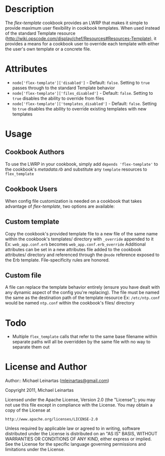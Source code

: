 Description
===========

The *flex-template* cookbook provides an LWRP that makes it simple to provide
maximum user flexibility in cookbook templates. When used instead of the
standard Template resource (<http://wiki.opscode.com/display/chef/Resources#Resources-Template>),
it provides a means for a cookbook user to override each template with either
the user's own template or a concrete file.

Attributes
==========
* `node['flex-template']['disabled']` - Default: `false`. Setting to `true`
  passes through to the standard Template behavior
* `node['flex-template']['files_disabled']` - Default: `false`. Setting to `true`
  disables the ability to override from files
* `node['flex-template']['templates_disabled']` - Default: `false`. Setting to
  `true` disables the ability to override existing templates with new templates

Usage
=====

Cookbook Authors
----------------
To use the LWRP in your cookbook, simply add `depends 'flex-template'` to the
cookbook's *metadata.rb* and substitute any `template` resources
to `flex_template`

Cookbook Users
--------------
When config file customization is needed on a cookbook that takes advantage of
*flex-template*, two options are available:

## Custom template
Copy the cookbook's provided template file to a new file of the same name
within the cookbook's templates/ directory with `_override` appended to it
Ex: `web_app.conf.erb` becomes `web_app.conf.erb_override`
Additional attributes can be set in a new attributes file added to the cookbook
attributes/ directory and referenced through the `@node` reference exposed to
the Erb template. File-specificity rules are honored.

## Custom file
A file can replace the template behavior entirely (ensure you have dealt with
any dynamic aspect of the config you're replacing). The file must be named
the same as the destination path of the template resource
Ex: `/etc/ntp.conf` would be named `ntp.conf` within the cookbook's files/
directory

Todo
====
* Multiple `flex_template` calls that refer to the same base filename within
separate paths will all be overridden by the same file with no way to separate
them out

License and Author
==================

Author:: Michael Leinartas (<mleinartas@gmail.com>)

Copyright 2011, Michael Leinartas

Licensed under the Apache License, Version 2.0 (the "License");
you may not use this file except in compliance with the License.
You may obtain a copy of the License at

    http://www.apache.org/licenses/LICENSE-2.0

Unless required by applicable law or agreed to in writing, software
distributed under the License is distributed on an "AS IS" BASIS,
WITHOUT WARRANTIES OR CONDITIONS OF ANY KIND, either express or implied.
See the License for the specific language governing permissions and
limitations under the License.
